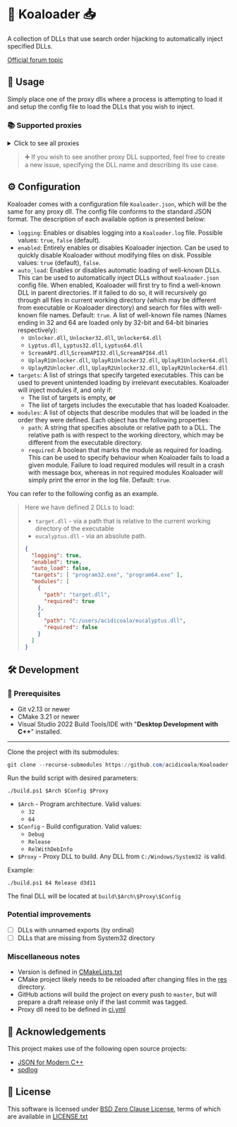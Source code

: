 # 🐨 Koaloader 📥

A collection of DLLs that use search order hijacking to automatically inject specified DLLs.

[Official forum topic](https://cs.rin.ru/forum/viewtopic.php?p=2536753#p2536753)

## 🚀 Usage

Simply place one of the proxy dlls where a process is attempting to load it and setup the config file to load the DLLs that you wish to inject.

### 📚 Supported proxies

<details><summary>Click to see all proxies</summary>

- [x] **audioses.dll**
- [x] **d3d9.dll**
- [x] **d3d10.dll**
- [x] **d3d11.dll**
- [x] **dinput8.dll**
- [x] **dwmapi.dll**
- [x] **dxgi.dll**
- [x] **glu32.dll**
- [x] **hid.dll**
- [x] **iphlpapi.dll**
- [x] **msasn1.dll**
- [x] **opengl32.dll**
- [x] **profapi.dll**
- [x] **propsys.dll**
- [x] **textshaping.dll**
- [x] **version.dll**
- [x] **winhttp.dll**
- [x] **wldp.dll**
- [x] **winmm.dll**
- [x] **xinput9_1_0.dll**

</details>

> ➕ If you wish to see another proxy DLL supported, feel free to create a new issue, specifying the DLL name and describing its use case.

## ⚙ Configuration

Koaloader comes with a configuration file `Koaloader.json`, which will be the same for any proxy dll. The config file conforms to the standard JSON format. The description of each available option is presented below:

* `logging`: Enables or disables logging into a `Koaloader.log` file. Possible values: `true`, `false` (default).
* `enabled`: Entirely enables or disables Koaloader injection. Can be used to quickly disable Koaloader without modifying files on disk. Possible values: `true` (default), `false`.
* `auto_load`: Enables or disables automatic loading of well-known DLLs. This can be used to automatically inject DLLs without `Koaloader.json` config file. When enabled, Koaloader will first try to find a well-known DLL in parent directories. If it failed to do so, it will recursively go through all files in current working directory (which may be different from executable or Koaloader directory) and search for files with well-known file names. Default: `true`. A list of well-known file names (Names ending in 32 and 64 are loaded only by 32-bit and 64-bit binaries respectively):
  * `Unlocker.dll`, `Unlocker32.dll`, `Unlocker64.dll`
  * `Lyptus.dll`, `Lyptus32.dll`, `Lyptus64.dll`
  * `ScreamAPI.dll`,`ScreamAPI32.dll`,`ScreamAPI64.dll`
  * `UplayR1Unlocker.dll`, `UplayR1Unlocker32.dll`, `UplayR1Unlocker64.dll`
  * `UplayR2Unlocker.dll`, `UplayR2Unlocker32.dll`, `UplayR2Unlocker64.dll`
* `targets`: A list of strings that specify targeted executables. This can be used to prevent unintended loading by irrelevant executables. Koaloader will inject modules if, and only if:
  * The list of targets is empty, **or**
  * The list of targets includes the executable that has loaded Koaloader.
* `modules`: A list of objects that describe modules that will be loaded in the order they were defined. Each object has the following properties:
  * `path`:  A string that specifies absolute or relative path to a DLL. The relative path is with respect to the working directory, which may be different from the executable directory.
  * `required`: A boolean that marks the module as required for loading. This can be used to specify behaviour when Koaloader fails to load a given module. Failure to load required modules will result in a crash with message box, whereas in not required modules Koaloader will simply print the error in the log file. Default: `true`.

You can refer to the following config as an example.

> Here we have defined 2 DLLs to load:
>
> * `target.dll` - via a path that is relative to the current working directory of the executable
> * `eucalyptus.dll` - via an absolute path.
>
> ```json
> {
>   "logging": true,
>   "enabled": true,
>   "auto_load": false,
>   "targets": [ "program32.exe", "program64.exe" ],
>   "modules": [
>     {
>       "path": "target.dll",
>       "required": true
>     },
>     {
>       "path": "C:/users/acidicoala/eucalyptus.dll",
>       "required": false
>     }
>   ]
> }
> ```

## 🛠 Development

### 🚥 Prerequisites

* Git v2.13 or newer
* CMake 3.21 or newer
* Visual Studio 2022 Build Tools/IDE with "**Desktop Development with C++**" installed.

___
Clone the project with its submodules:

```powershell
git clone --recurse-submodules https://github.com/acidicoala/Koaloader.git
```

Run the build script with desired parameters:

```shell
./build.ps1 $Arch $Config $Proxy
```

* `$Arch` - Program architecture. Valid values:
  * `32`
  * `64`
* `$Config` - Build configuration. Valid values:
  * `Debug`
  * `Release`
  * `RelWithDebInfo`
* `$Proxy` - Proxy DLL to build. Any DLL from `C:/Windows/System32 `is valid.

Example:

```shell
./build.ps1 64 Release d3d11
```

The final DLL will be located at
`build\$Arch\$Proxy\$Config`

### Potential improvements

- [ ] DLLs with unnamed exports (by ordinal)
- [ ] DLLs that are missing from System32 directory

### Miscellaneous notes

- Version is defined in [CMakeLists.txt](./CMakeLists.txt)
- CMake project likely needs to be reloaded after changing files in the [res](./res) directory.
- GitHub actions will build the project on every push to `master`, but will prepare a draft release only if the last commit was tagged.
- Proxy dll need to be defined in [ci.yml](.github/workflows/ci.yml)

## 👋 Acknowledgements

This project makes use of the following open source projects:

- [JSON for Modern C++](https://github.com/nlohmann/json)
- [spdlog](https://github.com/gabime/spdlog)

## 📄 License

This software is licensed under [BSD Zero Clause  License], terms of which are available in [LICENSE.txt]

[BSD Zero Clause  License]: https://choosealicense.com/licenses/0bsd/

[LICENSE.txt]: LICENSE.txt
